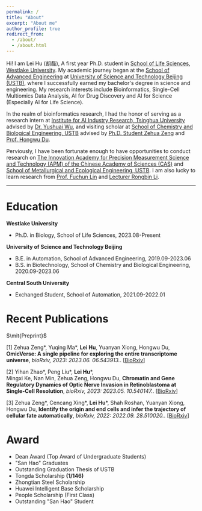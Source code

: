 ```yaml
---
permalink: /
title: "About"
excerpt: "About me"
author_profile: true
redirect_from: 
  - /about/
  - /about.html
---
```


Hi! I am Lei Hu (胡磊), A first year Ph.D. student in [School of Life Sciences](https://sls.westlake.edu.cn), [Westlake University](https://www.westlake.edu.cn). My academic journey began at the [School of Advanced Engineering](https://gcsxy.ustb.edu.cn) at [University of Science and Technology Beijing (USTB)](https://www.ustb.edu.cn), where I successfully earned my bachelor's degree in science and engineering. My research interests include Bioinformatics, Single-Cell Multiomics Data Analysis, AI for Drug Discovery and AI for Science (Especially AI for Life Science).

In the realm of bioinformatics research, I had the honor of serving as a research intern at [Institute for AI Industry Research, Tsinghua University](https://air.tsinghua.edu.cn/) advised by [Dr. Yushuai Wu](https://air.tsinghua.edu.cn/airtd/bsh.htm), and  visiting scholar at [School of Chemistry and Biological Engineering, USTB](http://huasheng.ustb.edu.cn/) advised by [Ph.D. Student Zehua Zeng](https://github.com/Starlitnightly) and [Prof. Hongwu Du](http://huasheng.ustb.edu.cn/shiziduiwu/jiaoshixinxi/2020-06-10/244.html). 

Perviously, I have been fortunate enough to have opportunities to conduct research on [The Innovation Academy for Precision Measurement Science and Technology (APM) of the Chinese Academy of Sciences (CAS)](http://www.apm.cas.cn) and [School of Metallurgical and Ecological Engineering, USTB](https://metall.ustb.edu.cn/). I am also lucky to learn research from [Prof. Fuchun Lin](https://people.ucas.edu.cn/~linfuchun) and [Lecturer Rongbin Li](https://metall.ustb.edu.cn/szdw/szdwxsjs/ysjsyjx1/jsszbsh1/lrb1/index.htm).


***

# Education

**Westlake University**
+ Ph.D. in Biology, School of Life Sciences, 2023.08-Present

**University of Science and Technology Beijing**
+ B.E. in Automation, School of Advanced Engineering, 2019.09-2023.06
+ B.S. in Biotechnology, School of Chemistry and Biological Engineering, 2020.09-2023.06

**Central South University**
+ Exchanged Student, School of Automation, 2021.09-2022.01

# Recent Publications

$\mit{Preprint}$

[1] Zehua Zeng\*, Yuqing Ma\*, **Lei Hu**, Yuanyan Xiong, Hongwu Du, **OmicVerse: A single pipeline for exploring the entire transcriptome universe**, *bioRxiv, 2023: 2023.06. 06.543913.*. [[BioRxiv](https://doi.org/10.1101/2023.06.06.543913)]

[2] Yihan Zhao\*, Peng Liu\*, **Lei Hu**\*, Mingxi Ke, Nan Min, Zehua Zeng, Hongwu Du, **Chromatin and Gene Regulatory Dynamics of Optic Nerve Invasion in Retinoblastoma at Single-Cell Resolution**, *bioRxiv, 2023: 2023.05. 10.540147.*. [[BioRxiv](https://doi.org/10.1101/2023.05.10.540147)]

[3] Zehua Zeng\*, Cencang Xing\*, **Lei Hu**\*, Shah Roshan, Yuanyan Xiong, Hongwu Du, **Identify the origin and end cells and infer the trajectory of cellular fate automatically**, *bioRxiv, 2022: 2022.09. 28.510020.*. [[BioRxiv](https://doi.org/10.1101/2022.09.28.510020)]

# Award
+ Dean Award (Top Award of Undergraduate Students)
+ "San Hao" Graduates
+ Outstanding Graduation Thesis of USTB
+ Tongda Scholarship **(1/146)**
+ Zhongtian Steel Scholarship
+ Huawei Intelligent Base Scholarship
+ People Scholarship (First Class)
+ Outstanding "San Hao" Student 

